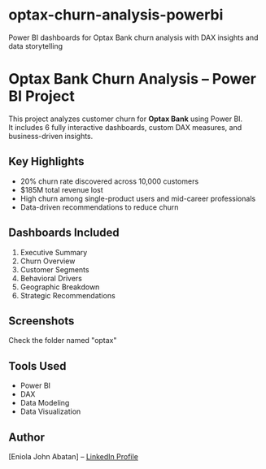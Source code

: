 # optax-churn-analysis-powerbi
Power BI dashboards for Optax Bank churn analysis with DAX insights and data storytelling
# Optax Bank Churn Analysis – Power BI Project

This project analyzes customer churn for **Optax Bank** using Power BI.  
It includes 6 fully interactive dashboards, custom DAX measures, and business-driven insights.

## Key Highlights

- 20% churn rate discovered across 10,000 customers
- $185M total revenue lost
- High churn among single-product users and mid-career professionals
- Data-driven recommendations to reduce churn

## Dashboards Included

1. Executive Summary  
2. Churn Overview  
3. Customer Segments  
4. Behavioral Drivers  
5. Geographic Breakdown  
6. Strategic Recommendations

## Screenshots

Check the folder named "optax"


## Tools Used

- Power BI
- DAX
- Data Modeling
- Data Visualization

## Author

[Eniola John Abatan] – [LinkedIn Profile](https://www.linkedin.com/in/codebean1474)
